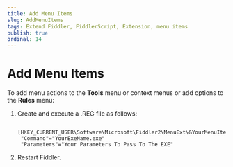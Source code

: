 ```yaml
---
title: Add Menu Items
slug: AddMenuItems
tags: Extend Fiddler, FiddlerScript, Extension, menu items
publish: true
ordinal: 14
---
```


Add Menu Items
==============

To add menu actions to the **Tools** menu or context menus or add options to the **Rules** menu:

1. Create and execute a .REG file as follows:

		[HKEY_CURRENT_USER\Software\Microsoft\Fiddler2\MenuExt\&YourMenuItemName]
		"Command"="YourExeName.exe"
		"Parameters"="Your Parameters To Pass To The EXE"

2. Restart Fiddler.

